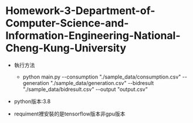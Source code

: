 # Homework-3-Department-of-Computer-Science-and-Information-Engineering-National-Cheng-Kung-University


* 執行方法
  * python main.py --consumption "./sample_data/consumption.csv" --generation "./sample_data/generation.csv" --bidresult "./sample_data/bidresult.csv" --output "output.csv"
  
* python版本:3.8
* requiment裡安裝的是tensorflow版本非gpu版本


